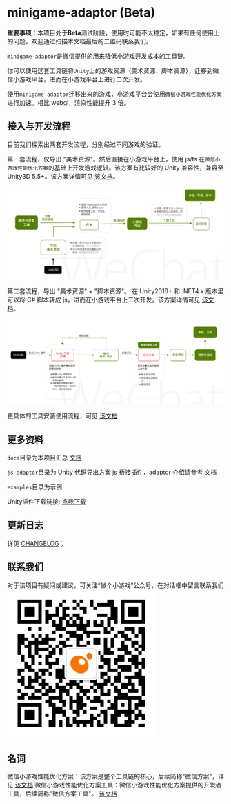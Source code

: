 # minigame-adaptor (Beta)

**重要事项**：本项目处于**Beta**测试阶段，使用时可能不太稳定，如果有任何使用上的问题，欢迎通过扫描本文档最后的二维码联系我们。

`minigame-adaptor`是微信提供的用来降低小游戏开发成本的工具链。

你可以使用这套工具链将`Unity`上的游戏资源（美术资源、脚本资源），迁移到微信小游戏平台，进而在小游戏平台上进行二次开发。

使用`minigame-adaptor`迁移出来的游戏，小游戏平台会使用`微信小游戏性能优化方案`进行加速。相比 webgl，渲染性能提升 3 倍。


## 接入与开发流程

目前我们探索出两套开发流程，分别经过不同游戏的验证。

第一套流程，仅导出 "美术资源"。然后直接在小游戏平台上，使用 js/ts 在`微信小游戏性能优化方案`的基础上开发游戏逻辑。该方案有比较好的 Unity 兼容性，兼容至 Unity3D 5.5+。该方案详情可见 [该文档](./docs/basic/flow.md)。

![](./docs/basic/image/overview.jpg)



第二套流程，导出 "美术资源" + "脚本资源"。 在 Unity2018+ 和 .NET4.x 版本里可以将 C# 脚本转成 js，进而在小游戏平台上二次开发。该方案详情可见 [该文档](./docs/fullproject/flow.md)。

![](./docs/fullproject/image/overview.png)

更具体的工具安装使用流程，可见 [该文档](./docs/plugin/install.md)

## 更多资料

`docs`目录为本项目汇总 [文档](./docs/README.md)

`js-adaptor`目录为 Unity 代码导出方案 js 桥接插件，adaptor 介绍请参考 [文档](./docs/README.md)

`examples`目录为示例

Unity插件下载链接: [点我下载](https://dldir1.qq.com/WechatWebDev/plugins/BeefBallEngine-unitytool/1.0.0/UnityTool.unitypackage)

## 更新日志
详见 [CHANGELOG](./CHANGELOG.md)；

## 联系我们

对于该项目有疑问或建议，可关注“做个小游戏”公众号，在对话框中留言联系我们
![扫码联系](./docs/image/qrcode.png)

## 名词
微信小游戏性能优化方案：该方案是整个工具链的核心，后续简称"微信方案"，详见 [该文档](https://developers.weixin.qq.com/minigame/dev/game-engine/)
微信小游戏性能优化方案工具：微信小游戏性能优化方案提供的开发者工具，后续简称"微信方案工具"。 [该文档](https://developers.weixin.qq.com/minigame/dev/game-engine/)
